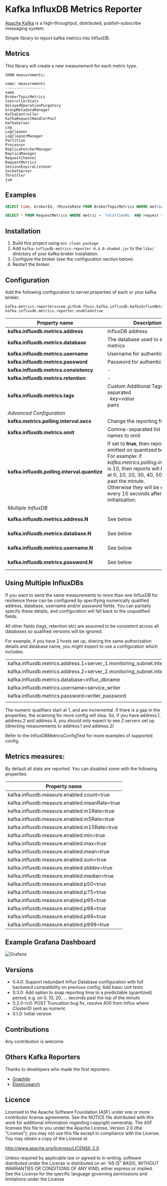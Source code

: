 Kafka InfluxDB Metrics Reporter
=============================================================

[Apache Kafka](http://kafka.apache.org/) is a high-throughput, distributed, publish-subscribe messaging system.

Simple library to report kafka metrics into InfluxDB.

## Metrics

This library will create a new measurement for each metric type.

```
SHOW measurements;

name: measurements
------------------
name
BrokerTopicMetrics
ControllerStats
DelayedOperationPurgatory
GroupMetadataManager
KafkaController
KafkaRequestHandlerPool
KafkaServer
Log
LogCleaner
LogCleanerManager
Partition
Processor
ReplicaFetcherManager
ReplicaManager
RequestChannel
RequestMetrics
SessionExpireListener
SocketServer
Throttler
jvm
```

## Examples

```sql
SELECT time, brokerId, 1MinuteRate FROM BrokerTopicMetrics WHERE metric = 'MessagesInPerSec' AND time > now() - 15m;

SELECT * FROM RequestMetrics WHERE metric = 'TotalTimeMs' AND request = 'Produce';
```

## Installation

1. Build this project using `mvn clean package`
2. Add `kafka-influxdb-metrics-reporter-0.4.0-shaded.jar` to the `libs/` directory of your kafka broker installation.
3. Configure the broker (see the configuration section below).
4. Restart the broker.

## Configuration

Add the following configuration to server.properties of each or your kafka broker. 

```
kafka.metrics.reporters=com.github.fhuss.kafka.influxdb.KafkaInfluxMetricsReporter
kafka.influxdb.metrics.reporter.enabled=true
```
    
| **Property name**                        | **Description**                     | **Default**       |
| -----------------------------------------| ------------------------------------| ------------------|
| **kafka.influxdb.metrics.address**       | InfluxDB address                    | {"localhost:8086"}|
| **kafka.influxdb.metrics.database**      | The database used to store metrics  | {"kafka"}         |
| **kafka.influxdb.metrics.username**      | Username for authentication         | {"root"}          |
| **kafka.influxdb.metrics.password**      | Password for authentication         | {"root"}          |
| **kafka.influxdb.metrics.consistency**   | -                                   |                   |
| **kafka.influxdb.metrics.retention**     | -                                   |                   |
| **kafka.influxdb.metrics.tags**          | Custom Additional Tags: comma separated <br>&nbsp;&nbsp;*key=value*<br> pairs | |
| _Advanced Configuration_ |
| **kafka.metrics.polling.interval.secs**  | Change the reporting frequency      | 10                |
| **kafka.influxdb.metrics.omit**          | Comma-separated list of metric names to omit |          |
| **kafka.influxdb.polling.interval.quantize** | If set to **true**, then reports will be emitted on quantized boundaries. For example: if *kafka.metrics.polling.interval.secs* is 10, then reports will be emitted at 0, 10, 20, 30, 40, 50 seconds past the minute. <br>Otherwise they will be emitted every 10 seconds after initialisation.| false |
| _Multiple InfluxDB_ |
| **kafka.influxdb.metrics.address.N**     | See below                           | value from kafka.influxdb.metrics.address |
| **kafka.influxdb.metrics.database.N**    | See below                           | value from kafka.influxdb.metrics.database |
| **kafka.influxdb.metrics.username.N**    | See below                           | value from kafka.influxdb.metrics.username |
| **kafka.influxdb.metrics.password.N**    | See below                           | value from kafka.influxdb.metrics.password |

## Using Multiple InfluxDBs
If you want to send the same measurements to more than one InfluxDB for resilience these can be
configured by specifying numerically qualified address, database, username and/or password fields. 
You can partially specify these details, and configuration will fall back to the unqualified fields.

All other fields (tags, retention etc) are assumed to be consistent across all databases so qualified
versions will be ignored.

For example, if you have 2 hosts set up, sharing the same authorization details and database name, you _might_ 
expect to use a configuration which includes:

| |
|-------------------------------------------------|   
| kafka.influxdb.metrics.address.1=server_1.monitoring_subnet.internal |
| kafka.influxdb.metrics.address.2=server_2.monitoring_subnet.internal |
| kafka.influxdb.metrics.database=influx_dbname |
| kafka.influxdb.metrics.username=service_writer |
| kafka.influxdb.metrics.password=writer_password |
| |
The numeric qualifiers start at 1, and are incremental. If there is a gap in the properties, the scanning
for more config will stop. So, if you have address.1, address.2 and address.4, you should only expect to
see _2_ servers set up (directing measurements to address.1 and address.2)

Refer to the InfluxDBMetricsConfigTest for more examples of supported config. 

## Metrics measures:

By default all stats are reported. You can disabled some with the following properties.

| **Property name**                                 |
| --------------------------------------------------|
| kafka.influxdb.measure.enabled.count=true         |
| kafka.influxdb.measure.enabled.meanRate=true      |
| kafka.influxdb.measure.enabled.m1Rate=true        |
| kafka.influxdb.measure.enabled.m5Rate=true        |
| kafka.influxdb.measure.enabled.m15Rate=true       |
| kafka.influxdb.measure.enabled.min=true           |
| kafka.influxdb.measure.enabled.max=true           |
| kafka.influxdb.measure.enabled.mean=true          |
| kafka.influxdb.measure.enabled.sum=true           |
| kafka.influxdb.measure.enabled.stddev=true        |
| kafka.influxdb.measure.enabled.median=true        |
| kafka.influxdb.measure.enabled.p50=true           |
| kafka.influxdb.measure.enabled.p75=true           |
| kafka.influxdb.measure.enabled.p95=true           |
| kafka.influxdb.measure.enabled.p98=true           |
| kafka.influxdb.measure.enabled.p99=true           |
| kafka.influxdb.measure.enabled.p999=true          |

## Example Grafana Dashboard

![Grafana](./dashboards/Grafana-Kafka-Cluster-Overview.png)

## Versions
* 0.4.0: Support redundant Influx Database configuration with full backward compatibility on previous config; Add basic unit tests
* 0.3.0: Add option to snap reporting time to a predictable (quantized) period, e.g. on 0, 10, 20, ... seconds past the top of the minute 
* 0.2.0-rc0: POST Truncation bug fix, resolve 400 from Influx where ClusterID sent as numeric
* 0.1.0: Initial version

## Contributions
Any contribution is welcome

## Others Kafka Reporters

Thanks to developers who made the first reporters.

- [Graphite](https://github.com/damienclaveau/kafka-graphite)
- [Elasticsearch](https://github.com/be-hase/kafka-elasticsearch-metrics-reporter)

## Licence
Licensed to the Apache Software Foundation (ASF) under one or more contributor license agreements. See the NOTICE file distributed with this work for additional information regarding copyright ownership. The ASF licenses this file to you under the Apache License, Version 2.0 (the "License"); you may not use this file except in compliance with the License. You may obtain a copy of the License at

http://www.apache.org/licenses/LICENSE-2.0

Unless required by applicable law or agreed to in writing, software distributed under the License is distributed on an "AS IS" BASIS, WITHOUT WARRANTIES OR CONDITIONS OF ANY KIND, either express or implied. See the License for the specific language governing permissions and limitations under the License